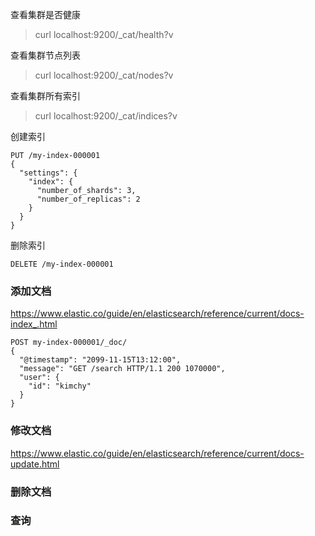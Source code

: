 查看集群是否健康
> curl localhost:9200/_cat/health?v

查看集群节点列表
> curl localhost:9200/_cat/nodes?v

查看集群所有索引
> curl localhost:9200/_cat/indices?v

创建索引
```shell
PUT /my-index-000001
{
  "settings": {
    "index": {
      "number_of_shards": 3,  
      "number_of_replicas": 2 
    }
  }
}
```

删除索引
```shell
DELETE /my-index-000001
```

### 添加文档
https://www.elastic.co/guide/en/elasticsearch/reference/current/docs-index_.html
```shell
POST my-index-000001/_doc/
{
  "@timestamp": "2099-11-15T13:12:00",
  "message": "GET /search HTTP/1.1 200 1070000",
  "user": {
    "id": "kimchy"
  }
}
```

### 修改文档
https://www.elastic.co/guide/en/elasticsearch/reference/current/docs-update.html


### 删除文档

### 查询

